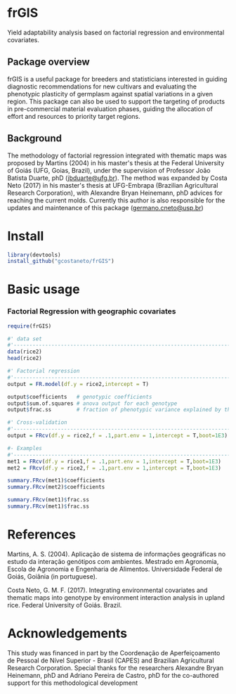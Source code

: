 # frGIS
Yield adaptability analysis based on factorial regression and environmental covariates.

##  Package overview 
frGIS is a useful package for breeders and statisticians interested in guiding diagnostic recommendations for new cultivars and evaluating the phenotypic plasticity of germplasm against spatial variations in a given region. This package can also be used to support the targeting of products in pre-commercial material evaluation phases, guiding the allocation of effort and resources to priority target regions.

## Background

The methodology of factorial regression integrated with thematic maps was proposed by Martins (2004) in his master's thesis at the Federal University of Goiás (UFG, Goias, Brazil), under the supervision of Professor João Batista Duarte, phD (jbduarte@ufg.br). The method was expanded by Costa Neto (2017) in his master's thesis at UFG-Embrapa (Brazilian Agricultural Research Corporation), with Alexandre Bryan Heinemann, phD advices for reaching the current molds. Currently this author is also responsible for the updates and maintenance of this package (germano.cneto@usp.br)

# Install
```R
library(devtools)
install_github("gcostaneto/frGIS")
```
# Basic usage

### Factorial Regression with geographic covariates

```R
require(frGIS)

#' data set
#'--------------------------------------------------------------------------
data(rice2)
head(rice2)

#' Factorial regression
#'--------------------------------------------------------------------------
output = FR.model(df.y = rice2,intercept = T)

output$coefficients   # genotypic coefficients
output$sum.of.squares # anova output for each genotype
output$frac.ss        # fraction of phenotypic variance explained by the effect of environment covariates

#' Cross-validation
#'--------------------------------------------------------------------------
output = FRcv(df.y = rice2,f = .1,part.env = 1,intercept = T,boot=1E3) # 1000-boot, leaving one environment out plus 10% of the genotypes

#- Examples
#'--------------------------------------------------------------------------
met1 = FRcv(df.y = rice1,f = .1,part.env = 1,intercept = T,boot=1E3) 
met2 = FRcv(df.y = rice2,f = .1,part.env = 1,intercept = T,boot=1E3) 

summary.FRcv(met1)$coefficients
summary.FRcv(met2)$coefficients

summary.FRcv(met1)$frac.ss
summary.FRcv(met1)$frac.ss
```

# References

Martins, A. S. (2004). Aplicação de sistema de informações geográficas no estudo da interação genótipos com ambientes. Mestrado em Agronomia, Escola de Agronomia e Engenharia de Alimentos. Universidade Federal de Goiás, Goiânia (in portuguese).

Costa Neto, G. M. F. (2017). Integrating environmental covariates and thematic maps into genotype by environment interaction analysis in upland rice. Federal University of Goiás. Brazil.

# Acknowledgements

This study was financed in part by the Coordenação de Aperfeiçoamento de Pessoal de Nível Superior - Brasil (CAPES) and Brazilian Agricultural Research Corporation. Special thanks for the researchers Alexandre Bryan Heinemann, phD and Adriano Pereira de Castro, phD for the co-authored support for this methodological development

